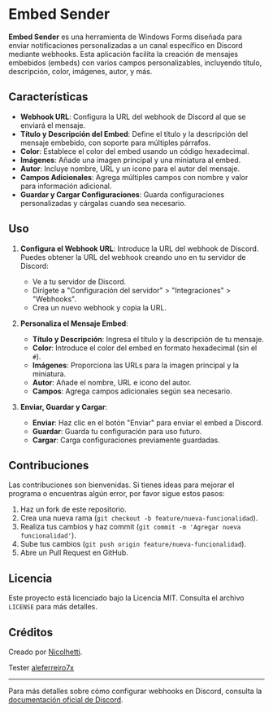 # Embed Sender

**Embed Sender** es una herramienta de Windows Forms diseñada para enviar notificaciones personalizadas a un canal específico en Discord mediante webhooks. Esta aplicación facilita la creación de mensajes embebidos (embeds) con varios campos personalizables, incluyendo título, descripción, color, imágenes, autor, y más.


## Características

- **Webhook URL**: Configura la URL del webhook de Discord al que se enviará el mensaje.
- **Título y Descripción del Embed**: Define el título y la descripción del mensaje embebido, con soporte para múltiples párrafos.
- **Color**: Establece el color del embed usando un código hexadecimal.
- **Imágenes**: Añade una imagen principal y una miniatura al embed.
- **Autor**: Incluye nombre, URL y un icono para el autor del mensaje.
- **Campos Adicionales**: Agrega múltiples campos con nombre y valor para información adicional.
- **Guardar y Cargar Configuraciones**: Guarda configuraciones personalizadas y cárgalas cuando sea necesario.

## Uso

1. **Configura el Webhook URL**: Introduce la URL del webhook de Discord. Puedes obtener la URL del webhook creando uno en tu servidor de Discord:
   - Ve a tu servidor de Discord.
   - Dirígete a "Configuración del servidor" > "Integraciones" > "Webhooks".
   - Crea un nuevo webhook y copia la URL.

2. **Personaliza el Mensaje Embed**:
   - **Título y Descripción**: Ingresa el título y la descripción de tu mensaje.
   - **Color**: Introduce el color del embed en formato hexadecimal (sin el `#`).
   - **Imágenes**: Proporciona las URLs para la imagen principal y la miniatura.
   - **Autor**: Añade el nombre, URL e icono del autor.
   - **Campos**: Agrega campos adicionales según sea necesario.

3. **Enviar, Guardar y Cargar**:
   - **Enviar**: Haz clic en el botón "Enviar" para enviar el embed a Discord.
   - **Guardar**: Guarda tu configuración para uso futuro.
   - **Cargar**: Carga configuraciones previamente guardadas.

## Contribuciones

Las contribuciones son bienvenidas. Si tienes ideas para mejorar el programa o encuentras algún error, por favor sigue estos pasos:

1. Haz un fork de este repositorio.
2. Crea una nueva rama (`git checkout -b feature/nueva-funcionalidad`).
3. Realiza tus cambios y haz commit (`git commit -m 'Agregar nueva funcionalidad'`).
4. Sube tus cambios (`git push origin feature/nueva-funcionalidad`).
5. Abre un Pull Request en GitHub.

## Licencia

Este proyecto está licenciado bajo la Licencia MIT. Consulta el archivo `LICENSE` para más detalles.

## Créditos

Creado por [Nicolhetti](https://github.com/Nicolhetti).

Tester [aleferreiro7x](https://github.com/aleferreiro7x)

---

Para más detalles sobre cómo configurar webhooks en Discord, consulta la [documentación oficial de Discord](https://support.discord.com/hc/en-us/articles/228383668-Intro-to-Webhooks).
